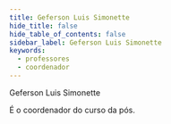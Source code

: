 ```yaml
---
title: Geferson Luis Simonette	
hide_title: false
hide_table_of_contents: false
sidebar_label: Geferson Luis Simonette	
keywords:
  - professores
  - coordenador
---
```


Geferson Luis Simonette	

É o coordenador do curso da pós.
